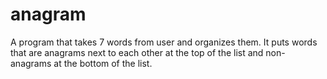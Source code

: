 # anagram
A program that takes 7 words from user and organizes them. It puts words that are anagrams next to each other at the top of the list and non-anagrams at the bottom of the list.

